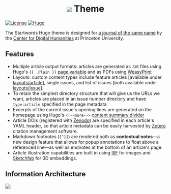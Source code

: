 # <div align="center"><img src="https://startwords.cdh.princeton.edu/logotype.svg" /> Theme</div>

[![License](https://img.shields.io/badge/License-Apache%202.0-blue.svg)](https://opensource.org/licenses/Apache-2.0)
[![Hugo](https://img.shields.io/badge/hugo-0.67-blue.svg)](https://gohugo.io)

The Startwords Hugo theme is designed for [a journal of the same name](https://startwords.cdh.princeton.edu/) by the [Center for Digital Humanities](cdh.princeton.edu/) at Princeton University.

## Features

- Multiple article output formats: articles are generated as .txt files using Hugo's `{{ .Plain }}` [page variable](https://gohugo.io/variables/page/) and as PDFs using [WeasyPrint](https://weasyprint.org/)
- Layouts: custom content types include feature articles [available under [layouts/article](https://github.com/Princeton-CDH/startwords/tree/master/themes/startwords/layouts/article)], single issues, and list of issues [both available under [layouts/issue](https://github.com/Princeton-CDH/startwords/tree/master/themes/startwords/layouts/issue)].
- To retain the simplest directory structure that will give us the URLs we want, articles are placed in an issue number directory and have `type:article` specified in the page metadata.
- Excerpts of the current issue's opening lines are generated on the homepage using Hugo's `<!--more-->` [content summary divider](https://gohugo.io/content-management/summaries/)
- Article DOIs (registered with [Zenodo](zenodo.org/)) are specified in each article's YAML header, so that article metadata can be easily harvested by [Zotero](https://www.zotero.org/) citation management software.
- Markdown footnotes (`[^1]`) are rendered both as **contextual notes**—a new design feature that allows for popup annotations to float above a referenced line—as well as endnotes at the bottom of an article's page. 
- Article illustration capabilities are built in using [IIIF](https://iiif.io/) for images and [Sketchfab](https://sketchfab.com/) for 3D embeddings.

## Information Architecture

![](https://startwords.cdh.princeton.edu/Information%20Architecture.svg)
